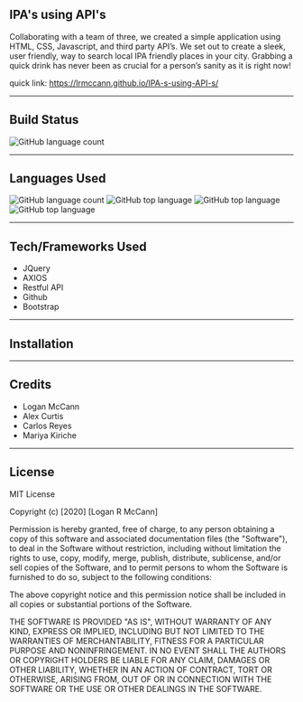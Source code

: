 ## IPA's using API's
Collaborating with a team of three, we created a simple application using HTML, CSS, Javascript, and third party API’s. We set out to create a sleek, user friendly, way to search local IPA friendly places in your city. Grabbing a quick drink has never been as crucial for a person’s sanity as it is right now!

quick link: https://lrmccann.github.io/IPA-s-using-API-s/

---

## Build Status
![GitHub language count](https://img.shields.io/badge/build-passing-brightgreen)

---

## Languages Used
![GitHub language count](https://img.shields.io/github/languages/count/lrmccann/IPA-s-using-API-s?color=lime%20green%20&style=plastic)       ![GitHub top language](https://img.shields.io/github/languages/top/lrmccann/IPA-s-using-API-s?color=yellow&style=plastic)       ![GitHub top language](https://img.shields.io/badge/CSS-17.5%25-purple)       ![GitHub top language](https://img.shields.io/badge/HTML-43.3%25-red)

--- 

## Tech/Frameworks Used
- JQuery
- AXIOS
- Restful API
- Github
- Bootstrap

---

## Installation

---

## Credits
- Logan McCann
- Alex Curtis
- Carlos Reyes
- Mariya Kiriche

---

## License
MIT License

Copyright (c) [2020] [Logan R McCann]

Permission is hereby granted, free of charge, to any person obtaining a copy
of this software and associated documentation files (the "Software"), to deal
in the Software without restriction, including without limitation the rights
to use, copy, modify, merge, publish, distribute, sublicense, and/or sell
copies of the Software, and to permit persons to whom the Software is
furnished to do so, subject to the following conditions:

The above copyright notice and this permission notice shall be included in all
copies or substantial portions of the Software.

THE SOFTWARE IS PROVIDED "AS IS", WITHOUT WARRANTY OF ANY KIND, EXPRESS OR
IMPLIED, INCLUDING BUT NOT LIMITED TO THE WARRANTIES OF MERCHANTABILITY,
FITNESS FOR A PARTICULAR PURPOSE AND NONINFRINGEMENT. IN NO EVENT SHALL THE
AUTHORS OR COPYRIGHT HOLDERS BE LIABLE FOR ANY CLAIM, DAMAGES OR OTHER
LIABILITY, WHETHER IN AN ACTION OF CONTRACT, TORT OR OTHERWISE, ARISING FROM,
OUT OF OR IN CONNECTION WITH THE SOFTWARE OR THE USE OR OTHER DEALINGS IN THE
SOFTWARE.




